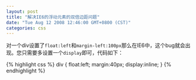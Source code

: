 ```yaml
---
layout: post
title: "解决IE6的浮动元素的双倍边距问题"
date: "Tue Aug 12 2008 12:46:00 GMT+0800 (CST)"
categories: css
---
```


对一个div设置了`float:left`和`margin-left:100px`那么在IE6中，这个bug就会出现。您只需要多设置一个`display`即可，代码如下：

{% highlight css %}
div {
    float:left;
    margin:40px;
    display:inline;
}
{% endhighlight %}
